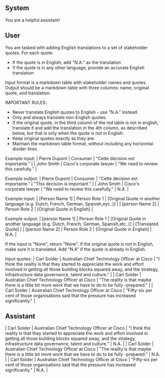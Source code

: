 ## System

You are a helpful assistant!

## User


You are tasked with adding English translations to a set of stakeholder quotes. For each quote:
- If the quote is in English, add "N.A." as the translation
- If the quote is in any other language, provide an accurate English translation

Input format is a markdown table with stakeholder names and quotes.
Output should be a markdown table with three columns: name, original quote, and translation.

IMPORTANT RULES:
- Never translate English quotes to English - use "N.A." instead.
- Only and always translate non-English quotes.
- If the original quote, in the third column of the md table is not in english, translate it and add the translation in the 4th column, as described below, but that is only when the quote is not in English.
- Keep original quotes exactly as they are.
- Maintain the markdown table format, without including any horizontal divider lines

Example input:
| Pierre Dupont | Consumer | "Cette décision est importante." |
| John Smith | Cisco's corporate lawyer | "We need to review this carefully." |

Example output:
| Pierre Dupont | Consumer | "Cette décision est importante." | "This decision is important." |
| John Smith | Cisco's corporate lawyer | "We need to review this carefully." | N.A. |

Example input:
| [Person Name 1] | Person Role 1 | [Original Quote in another language (e.g. Dutch, French, German, Spanish,eyc..)] |
| [person Name 2] | Person Role 2 | [Original Quote in English] |

Example output:
| [person Name 1] | Person Role 1 | [Original Quote in another language (e.g. Dutch, French, German, Spanish,etc..)] | [Translated Quote] |
| [person Name 2] | Person Role 2 | [Original Quote in English] | N.A. |

If the input is "None", return "None". if the original quote is not in English, make sure it is translated. Add "N.A" if the quote is already in English.

Input quotes:
| Carl Solder | Australian Chief Technology Officer at Cisco | "I think the reality is that they started to appreciate the work and effort involved in getting all those building blocks squared away, and the strategy, infrastructure data governance, talent and culture." |
| Carl Solder | Australian Chief Technology Officer at Cisco | "The reality is that maybe there is a little bit more work that we have to do to be fully -prepared." |
| Carl Solder | Australian Chief Technology Officer at Cisco | "Fifty-six per cent of those organisations said that the pressure has increased significantly." |
        

## Assistant

| Carl Solder | Australian Chief Technology Officer at Cisco | "I think the reality is that they started to appreciate the work and effort involved in getting all those building blocks squared away, and the strategy, infrastructure data governance, talent and culture." | N.A. |
| Carl Solder | Australian Chief Technology Officer at Cisco | "The reality is that maybe there is a little bit more work that we have to do to be fully -prepared." | N.A. |
| Carl Solder | Australian Chief Technology Officer at Cisco | "Fifty-six per cent of those organisations said that the pressure has increased significantly." | N.A. |

